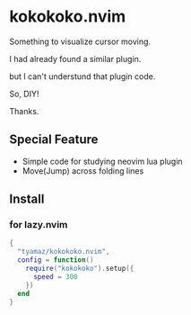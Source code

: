 kokokoko.nvim
================================================================================
Something to visualize cursor moving.

I had already found a similar plugin.

but I can't understund that plugin code.

So, DIY!

Thanks.

Special Feature
--------------------------------------------------------------------------------
- Simple code for studying neovim lua plugin
- Move(Jump) across folding lines

Install
--------------------------------------------------------------------------------
### for lazy.nvim

```lua
{
  "tyamaz/kokokoko.nvim",
  config = function()
    require("kokokoko").setup({
      speed = 300
    })
  end
}
```




